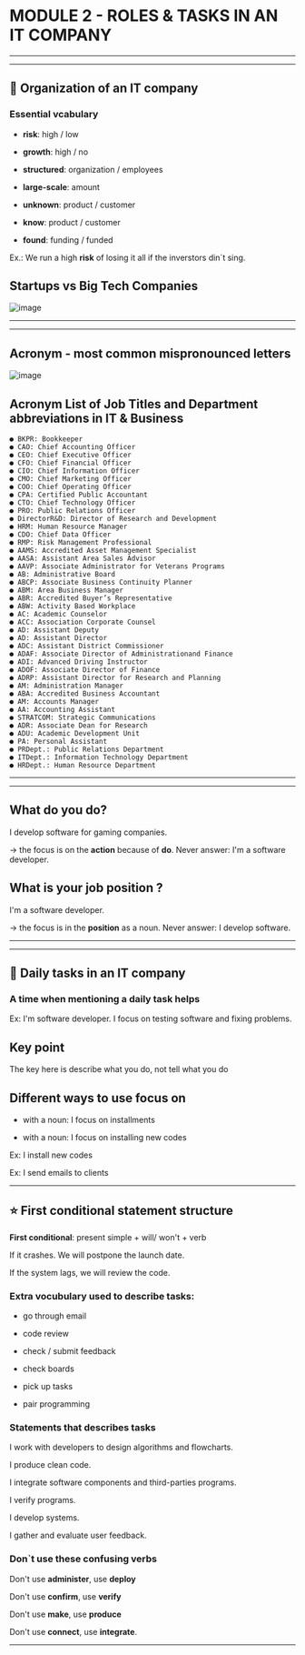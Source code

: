 # MODULE 2 - ROLES & TASKS IN AN IT COMPANY

---
---

## :book: Organization of an IT company

### Essential vcabulary

- **risk**: high / low

- **growth**: high / no

- **structured**: organization / employees

- **large-scale**: amount

- **unknown**: product / customer
 
- **know**: product / customer 

- **found**: funding / funded

Ex.: We run a high **risk** of losing it all if the inverstors din`t sing.

## Startups vs Big Tech Companies

![image](https://github.com/eugenia1984/english-for-developers-it-professionals/assets/72580574/256e8b2a-2a72-4ce7-94ef-56730522b187)



---
---

## Acronym - most common mispronounced letters

![image](https://github.com/eugenia1984/english-for-developers-it-professionals/assets/72580574/e5f6d3ce-2880-4ec7-aa98-e10736ee8ea3)


## Acronym List of Job Titles and Department abbreviations in IT & Business 

```
● BKPR: Bookkeeper 
● CAO: Chief Accounting Officer 
● CEO: Chief Executive Officer
● CFO: Chief Financial Officer
● CIO: Chief Information Officer
● CMO: Chief Marketing Officer
● COO: Chief Operating Officer
● CPA: Certified Public Accountant
● CTO: Chief Technology Officer
● PRO: Public Relations Officer
● DirectorR&D: Director of Research and Development
● HRM: Human Resource Manager
● CDO: Chief Data Officer
● RMP: Risk Management Professional
● AAMS: Accredited Asset Management Specialist
● AASA: Assistant Area Sales Advisor
● AAVP: Associate Administrator for Veterans Programs
● AB: Administrative Board
● ABCP: Associate Business Continuity Planner
● ABM: Area Business Manager
● ABR: Accredited Buyer’s Representative
● ABW: Activity Based Workplace
● AC: Academic Counselor
● ACC: Association Corporate Counsel
● AD: Assistant Deputy
● AD: Assistant Director
● ADC: Assistant District Commissioner
● ADAF: Associate Director of Administrationand Finance
● ADI: Advanced Driving Instructor
● ADOF: Associate Director of Finance
● ADRP: Assistant Director for Research and Planning
● AM: Administration Manager
● ABA: Accredited Business Accountant
● AM: Accounts Manager
● AA: Accounting Assistant
● STRATCOM: Strategic Communications
● ADR: Associate Dean for Research
● ADU: Academic Development Unit
● PA: Personal Assistant
● PRDept.: Public Relations Department
● ITDept.: Information Technology Department
● HRDept.: Human Resource Department
```

---
---

## What do you do?

I develop software for gaming companies.

-> the focus is on the **action** because of **do**. Never answer: I'm a software developer.

## What is your job position ?

I'm a software developer.

-> the focus is in the **position** as a noun. Never answer: I develop software.

---
---

## :book: Daily tasks in an IT company

### A time when mentioning a daily task helps

Ex: I'm software developer. I focus on testing software and fixing problems.

## Key point

The key here is describe what you do, not tell what you do

## Different ways to use focus on

- with a noun: I focus on installments

- with a noun: I focus on installing new codes

Ex: I install new codes

Ex: I send emails to clients

---

## :star: First conditional statement structure

**First conditional**: present simple + will/ won't + verb

If it crashes. We will postpone the launch date.

If the system lags, we will review the code.

### Extra vocubulary used to describe tasks:

- go through email

- code review

- check / submit feedback

- check boards

- pick up tasks

 - pair programming


### Statements that describes tasks

I work with developers to design algorithms and flowcharts.

I produce clean code.

I integrate software components and third-parties programs.

I verify programs.

I develop systems.

I gather and evaluate user feedback.

### Don`t use these confusing verbs

Don't use **administer**, use **deploy**

Don't use **confirm**, use **verify**

Don't use **make**, use **produce**

Don't use **connect**, use **integrate**.

---
